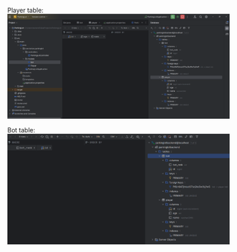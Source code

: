 Player table:
![Players Table](./src/main/resources/images/players.png)

Bot table:
![Players Table](./src/main/resources/images/bots.png)